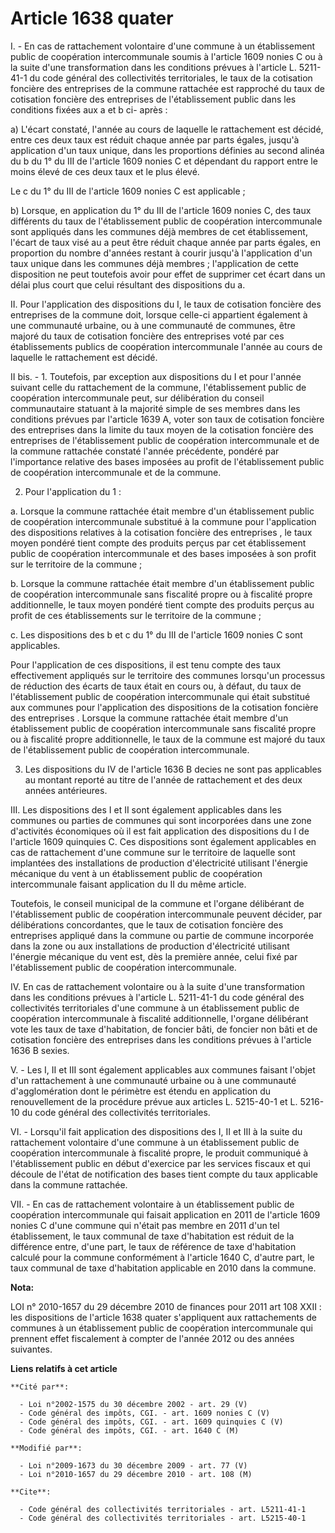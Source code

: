 # Article 1638 quater

I. - En cas de rattachement volontaire d'une commune à un établissement public de coopération intercommunale soumis à
l'article 1609 nonies C ou à la suite d'une transformation dans les conditions prévues à l'article L. 5211-41-1 du code
général des collectivités territoriales, le taux de la cotisation foncière des entreprises de la commune rattachée est
rapproché du taux de cotisation foncière des entreprises de l'établissement public dans les conditions fixées aux a et b ci-
après : 

a) L'écart constaté, l'année au cours de laquelle le rattachement est décidé, entre ces deux taux est réduit chaque année par
parts égales, jusqu'à application d'un taux unique, dans les proportions définies au second alinéa du b du 1° du III de
l'article 1609 nonies C et dépendant du rapport entre le moins élevé de ces deux taux et le plus élevé. 

Le c du 1° du III de l'article 1609 nonies C est applicable ; 

b) Lorsque, en application du 1° du III de l'article 1609 nonies C, des taux différents du taux de l'établissement public de
coopération intercommunale sont appliqués dans les communes déjà membres de cet établissement, l'écart de taux visé au a peut
être réduit chaque année par parts égales, en proportion du nombre d'années restant à courir jusqu'à l'application d'un taux
unique dans les communes déjà membres ; l'application de cette disposition ne peut toutefois avoir pour effet de supprimer
cet écart dans un délai plus court que celui résultant des dispositions du a. 

II. Pour l'application des dispositions du I, le taux de cotisation foncière des entreprises de la commune doit, lorsque
celle-ci appartient également à une communauté urbaine, ou à une communauté de communes, être majoré du taux de cotisation
foncière des entreprises voté par ces établissements publics de coopération intercommunale l'année au cours de laquelle le
rattachement est décidé.

II bis. - 1. Toutefois, par exception aux dispositions du I et pour l'année suivant celle du rattachement de la commune,
l'établissement public de coopération intercommunale peut, sur délibération du conseil communautaire statuant à la majorité
simple de ses membres dans les conditions prévues par l'article 1639 A, voter son taux de cotisation foncière des entreprises
dans la limite du taux moyen de la cotisation foncière des entreprises de l'établissement public de coopération
intercommunale et de la commune rattachée constaté l'année précédente, pondéré par l'importance relative des bases imposées
au profit de l'établissement public de coopération intercommunale et de la commune.

2. Pour l'application du 1 :

a. Lorsque la commune rattachée était membre d'un établissement public de coopération intercommunale substitué à la commune
pour l'application des dispositions relatives à la cotisation foncière des entreprises , le taux moyen pondéré tient compte
des produits perçus par cet établissement public de coopération intercommunale et des bases imposées à son profit sur le
territoire de la commune ;

b. Lorsque la commune rattachée était membre d'un établissement public de coopération intercommunale sans fiscalité propre ou
à fiscalité propre additionnelle, le taux moyen pondéré tient compte des produits perçus au profit de ces établissements sur
le territoire de la commune ;

c. Les dispositions des b et c du 1° du III de l'article 1609 nonies C sont applicables.

Pour l'application de ces dispositions, il est tenu compte des taux effectivement appliqués sur le territoire des communes
lorsqu'un processus de réduction des écarts de taux était en cours ou, à défaut, du taux de l'établissement public de
coopération intercommunale qui était substitué aux communes pour l'application des dispositions de la cotisation foncière des
entreprises . Lorsque la commune rattachée était membre d'un établissement public de coopération intercommunale sans
fiscalité propre ou à fiscalité propre additionnelle, le taux de la commune est majoré du taux de l'établissement public de
coopération intercommunale.

3. Les dispositions du IV de l'article 1636 B decies ne sont pas applicables au montant reporté au titre de l'année de
rattachement et des deux années antérieures.

III. Les dispositions des I et II sont également applicables dans les communes ou parties de communes qui sont incorporées
dans une zone d'activités économiques où il est fait application des dispositions du I de l'article 1609 quinquies C. Ces
dispositions sont également applicables en cas de rattachement d'une commune sur le territoire de laquelle sont implantées
des installations de production d'électricité utilisant l'énergie mécanique du vent à un établissement public de coopération
intercommunale faisant application du II du même article.

Toutefois, le conseil municipal de la commune et l'organe délibérant de l'établissement public de coopération intercommunale
peuvent décider, par délibérations concordantes, que le taux de cotisation foncière des entreprises appliqué dans la commune
ou partie de commune incorporée dans la zone ou aux installations de production d'électricité utilisant l'énergie mécanique
du vent est, dès la première année, celui fixé par l'établissement public de coopération intercommunale.

IV. En cas de rattachement volontaire ou à la suite d'une transformation dans les conditions prévues à l'article L. 5211-41-1
du code général des collectivités territoriales d'une commune à un établissement public de coopération intercommunale à
fiscalité additionnelle, l'organe délibérant vote les taux de taxe d'habitation, de foncier bâti, de foncier non bâti et de
cotisation foncière des entreprises dans les conditions prévues à l'article 1636 B sexies.

V. - Les I, II et III sont également applicables aux communes faisant l'objet d'un rattachement à une communauté urbaine ou à
une communauté d'agglomération dont le périmètre est étendu en application du renouvellement de la procédure prévue aux
articles L. 5215-40-1 et L. 5216-10 du code général des collectivités territoriales.

VI. - Lorsqu'il fait application des dispositions des I, II et III à la suite du rattachement volontaire d'une commune à un
établissement public de coopération intercommunale à fiscalité propre, le produit communiqué à l'établissement public en
début d'exercice par les services fiscaux et qui découle de l'état de notification des bases tient compte du taux applicable
dans la commune rattachée.

VII. - En cas de rattachement volontaire à un établissement public de coopération intercommunale qui faisait application en
2011 de l'article 1609 nonies C d'une commune qui n'était pas membre en 2011 d'un tel établissement, le taux communal de taxe
d'habitation est réduit de la différence entre, d'une part, le taux de référence de taxe d'habitation calculé pour la commune
conformément à l'article 1640 C, d'autre part, le taux communal de taxe d'habitation applicable en 2010 dans la commune.

**Nota:**

LOI n° 2010-1657 du 29 décembre 2010 de finances pour 2011 art 108 XXII : les dispositions de l'article 1638 quater
s'appliquent aux rattachements de communes à un établissement public de coopération intercommunale qui prennent effet
fiscalement à compter de l'année 2012 ou des années suivantes.

**Liens relatifs à cet article**

	**Cité par**:

	  - Loi n°2002-1575 du 30 décembre 2002 - art. 29 (V)
	  - Code général des impôts, CGI. - art. 1609 nonies C (V)
	  - Code général des impôts, CGI. - art. 1609 quinquies C (V)
	  - Code général des impôts, CGI. - art. 1640 C (M)

	**Modifié par**:

	  - Loi n°2009-1673 du 30 décembre 2009 - art. 77 (V)
	  - Loi n°2010-1657 du 29 décembre 2010 - art. 108 (M)

	**Cite**:

	  - Code général des collectivités territoriales - art. L5211-41-1
	  - Code général des collectivités territoriales - art. L5215-40-1
